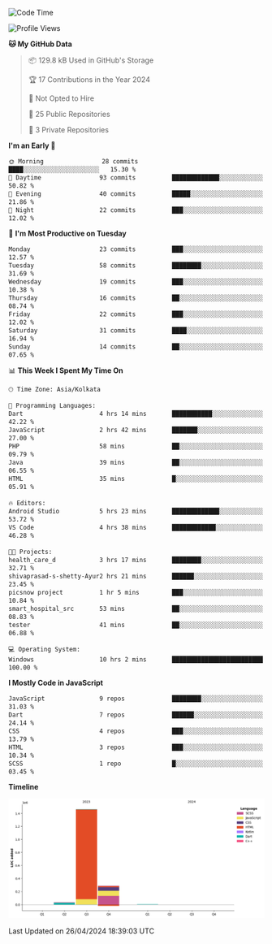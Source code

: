 <!--START_SECTION:waka-->
![Code Time](http://img.shields.io/badge/Code%20Time-353%20hrs%2048%20mins-blue)

![Profile Views](http://img.shields.io/badge/Profile%20Views-0-blue)

**🐱 My GitHub Data** 

> 📦 129.8 kB Used in GitHub's Storage 
 > 
> 🏆 17 Contributions in the Year 2024
 > 
> 🚫 Not Opted to Hire
 > 
> 📜 25 Public Repositories 
 > 
> 🔑 3 Private Repositories 
 > 
**I'm an Early 🐤** 

```text
🌞 Morning                28 commits          ████░░░░░░░░░░░░░░░░░░░░░   15.30 % 
🌆 Daytime                93 commits          █████████████░░░░░░░░░░░░   50.82 % 
🌃 Evening                40 commits          █████░░░░░░░░░░░░░░░░░░░░   21.86 % 
🌙 Night                  22 commits          ███░░░░░░░░░░░░░░░░░░░░░░   12.02 % 
```
📅 **I'm Most Productive on Tuesday** 

```text
Monday                   23 commits          ███░░░░░░░░░░░░░░░░░░░░░░   12.57 % 
Tuesday                  58 commits          ████████░░░░░░░░░░░░░░░░░   31.69 % 
Wednesday                19 commits          ███░░░░░░░░░░░░░░░░░░░░░░   10.38 % 
Thursday                 16 commits          ██░░░░░░░░░░░░░░░░░░░░░░░   08.74 % 
Friday                   22 commits          ███░░░░░░░░░░░░░░░░░░░░░░   12.02 % 
Saturday                 31 commits          ████░░░░░░░░░░░░░░░░░░░░░   16.94 % 
Sunday                   14 commits          ██░░░░░░░░░░░░░░░░░░░░░░░   07.65 % 
```


📊 **This Week I Spent My Time On** 

```text
🕑︎ Time Zone: Asia/Kolkata

💬 Programming Languages: 
Dart                     4 hrs 14 mins       ███████████░░░░░░░░░░░░░░   42.22 % 
JavaScript               2 hrs 42 mins       ███████░░░░░░░░░░░░░░░░░░   27.00 % 
PHP                      58 mins             ██░░░░░░░░░░░░░░░░░░░░░░░   09.79 % 
Java                     39 mins             ██░░░░░░░░░░░░░░░░░░░░░░░   06.55 % 
HTML                     35 mins             █░░░░░░░░░░░░░░░░░░░░░░░░   05.91 % 

🔥 Editors: 
Android Studio           5 hrs 23 mins       █████████████░░░░░░░░░░░░   53.72 % 
VS Code                  4 hrs 38 mins       ████████████░░░░░░░░░░░░░   46.28 % 

🐱‍💻 Projects: 
health_care_d            3 hrs 17 mins       ████████░░░░░░░░░░░░░░░░░   32.71 % 
shivaprasad-s-shetty-Ayur2 hrs 21 mins       ██████░░░░░░░░░░░░░░░░░░░   23.45 % 
picsnow project          1 hr 5 mins         ███░░░░░░░░░░░░░░░░░░░░░░   10.84 % 
smart_hospital_src       53 mins             ██░░░░░░░░░░░░░░░░░░░░░░░   08.83 % 
tester                   41 mins             ██░░░░░░░░░░░░░░░░░░░░░░░   06.88 % 

💻 Operating System: 
Windows                  10 hrs 2 mins       █████████████████████████   100.00 % 
```

**I Mostly Code in JavaScript** 

```text
JavaScript               9 repos             ████████░░░░░░░░░░░░░░░░░   31.03 % 
Dart                     7 repos             ██████░░░░░░░░░░░░░░░░░░░   24.14 % 
CSS                      4 repos             ███░░░░░░░░░░░░░░░░░░░░░░   13.79 % 
HTML                     3 repos             ███░░░░░░░░░░░░░░░░░░░░░░   10.34 % 
SCSS                     1 repo              █░░░░░░░░░░░░░░░░░░░░░░░░   03.45 % 
```



**Timeline**

![Lines of Code chart](https://raw.githubusercontent.com/sairam030/sairam030/main/assets/bar_graph.png)


 Last Updated on 26/04/2024 18:39:03 UTC
<!--END_SECTION:waka-->
